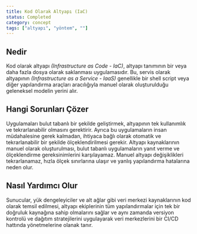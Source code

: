```yaml
---
title: Kod Olarak Altyapı (IaC)
status: Completed
category: concept
tags: ["altyapı", "yöntem", ""]
---
```


## Nedir

Kod olarak altyapı _(Infrastructure as Code - IaC)_, altyapı tanımının bir veya daha fazla dosya olarak saklanması uygulamasıdır.
Bu, servis olarak altyapının _(Infrastructure as a Service - IaaS)_ genellikle
bir shell script veya diğer yapılandırma araçları aracılığıyla manuel olarak oluşturulduğu geleneksel modelin yerini alır.

## Hangi Sorunları Çözer

Uygulamaları bulut tabanlı bir şekilde geliştirmek, altyapının tek kullanımlık ve tekrarlanabilir olmasını gerektirir.
Ayrıca bu uygulamaların insan müdahalesine gerek kalmadan, ihtiyaca bağlı olarak otomatik
ve tekrarlanabilir bir şekilde ölçeklendirilmesi gerekir.
Altyapı kaynaklarının manuel olarak oluşturulması, bulut tabanlı uygulamaların yanıt verme ve ölçeklendirme gereksinimlerini karşılayamaz.
Manuel altyapı değişiklikleri tekrarlanamaz, hızla ölçek sınırlarına ulaşır ve yanlış yapılandırma hatalarına neden olur.

## Nasıl Yardımcı Olur

Sunucular, yük dengeleyiciler ve alt ağlar gibi veri merkezi kaynaklarının kod olarak temsil edilmesi,
altyapı ekiplerinin tüm yapılandırmalar için tek bir doğruluk kaynağına sahip olmalarını sağlar
ve aynı zamanda versiyon kontrolü ve dağıtım stratejilerini uygulayarak veri merkezlerini
bir CI/CD hattında yönetmelerine olanak tanır.
